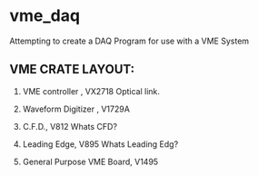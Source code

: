 vme_daq
=======

Attempting to create a DAQ Program for use with a VME System



VME CRATE LAYOUT:
-----------------

 1. VME controller , VX2718 
    Optical link.

 2. Waveform Digitizer , V1729A

 3. C.F.D., V812
    Whats CFD? 

 4. Leading Edge, V895 
    Whats Leading Edg?
  
 5. General Purpose VME Board, V1495

